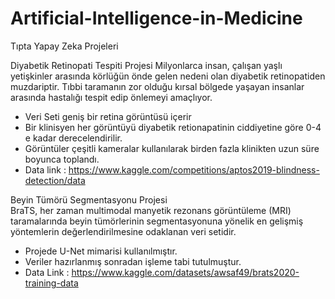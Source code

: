 # Artificial-Intelligence-in-Medicine
Tıpta Yapay Zeka Projeleri


Diyabetik Retinopati Tespiti Projesi
Milyonlarca insan, çalışan yaşlı yetişkinler arasında körlüğün önde gelen nedeni olan diyabetik retinopatiden muzdariptir.  Tıbbi taramanın zor olduğu kırsal bölgede yaşayan insanlar arasında hastalığı tespit edip önlemeyi amaçlıyor.
- Veri Seti geniş bir retina görüntüsü içerir
- Bir klinisyen her görüntüyü diyabetik retionapatinin ciddiyetine göre 0-4 e kadar derecelendirilir.
- Görüntüler çeşitli kameralar kullanılarak birden fazla klinikten uzun süre boyunca toplandı.
- Data link : https://www.kaggle.com/competitions/aptos2019-blindness-detection/data

Beyin Tümörü Segmentasyonu Projesi <br/>
BraTS, her zaman multimodal manyetik rezonans görüntüleme (MRI) taramalarında beyin tümörlerinin segmentasyonuna yönelik en gelişmiş yöntemlerin değerlendirilmesine odaklanan veri setidir.
- Projede U-Net mimarisi kullanılmıştır.
- Veriler hazırlanmış sonradan işleme tabi tutulmuştur.
- Data Link : https://www.kaggle.com/datasets/awsaf49/brats2020-training-data

